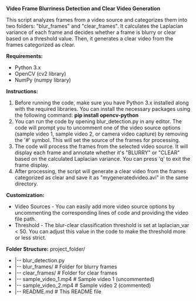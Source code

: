 **Video Frame Blurriness Detection and Clear Video Generation**

This script analyzes frames from a video source and categorizes them into two folders: "blur_frames" and "clear_frames". It calculates the Laplacian variance of each frame and decides whether a frame is blurry or clear based on a threshold value. Then, it generates a clear video from the frames categorized as clear.

**Requirements:**
- Python 3.x
- OpenCV (cv2 library)
- NumPy (numpy library)

**Instructions:**

1. Before running the code, make sure you have Python 3.x installed along with the required libraries. You can install the necessary packages using the following command:
   **pip install opencv-python**
3. You can run the code by opening blur_detection.py in any editor.
   The code will prompt you to uncomment one of the video source options (sample video 1, sample video 2, or camera video capture) by removing the '#' symbol. This will set the source of the frames for processing.
4. The code will process the frames from the selected video source. It will display each frame and annotate whether it's "BLURRY" or "CLEAR" based on the calculated Laplacian variance. You can press 'q' to exit the frame display.
5. After processing, the script will generate a clear video from the frames categorized as clear and save it as "mygeneratedvideo.avi" in the same directory.

**Customization:**
- Video Sources - You can easily add more video source options by uncommenting the corresponding lines of code and providing the video file path.
- Threshold - The blur-clear classification threshold is set at laplacian_var < 50. You can adjust this value in the code to make the threshold more or less strict.


**Folder Structure:**
project_folder/
- |-- blur_detection.py
- |-- blur_frames/           # Folder for blurry frames
- |-- clear_frames/          # Folder for clear frames
- |-- sample_video_1.mp4     # Sample video 1 (uncommented)
- |-- sample_video_2.mp4     # Sample video 2 (commented)
- |-- README.md              # This README file
